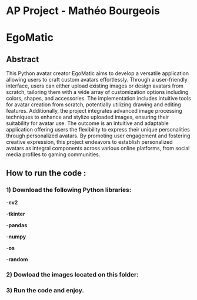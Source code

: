 # AP Project - Mathéo Bourgeois

# EgoMatic

## Abstract

This Python avatar creator EgoMatic aims to develop a versatile application allowing users to craft custom avatars effortlessly. Through a user-friendly interface, users can either upload existing images or design avatars from scratch, tailoring them with a wide array of customization options including colors, shapes, and accessories. The implementation includes intuitive tools for avatar creation from scratch, potentially utilizing drawing and editing features. Additionally, the project integrates advanced image processing techniques to enhance and stylize uploaded images, ensuring their suitability for avatar use. The outcome is an intuitive and adaptable application offering users the flexibility to express their unique personalities through personalized avatars. By promoting user engagement and fostering creative expression, this project endeavors to establish personalized avatars as integral components across various online platforms, from social media profiles to gaming communities.

## How to run the code :

### 1) Download the following Python libraries:

-**cv2**

-**tkinter** 

-**pandas**

-**numpy** 

-**os** 

-**random**

### 2) Dowload the images located on this folder: 

### 3) Run the code and enjoy.
